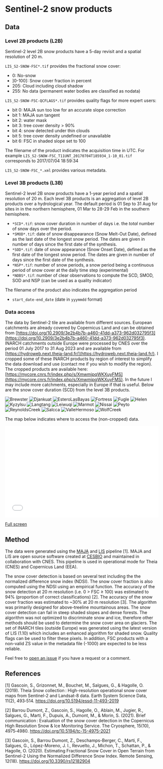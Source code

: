 # Sentinel-2 snow products

## Data

### Level 2B products (L2B)

Sentinel-2 level 2B snow products have a 5-day revisit and a spatial resolution of 20 m. 

`LIS_S2-SNOW-FSC*.tif` provides the fractional snow cover:
- 0: No-snow
- ]0-100]: Snow cover fraction in percent
- 205: Cloud including cloud shadow
- 255: No data (permanent water bodies are classified as nodata)

`LIS_S2-SNOW-FSC-QCFLAGS*.tif` provides quality flags for more expert users:
- bit 0: MAJA sun too low for an accurate slope correction
- bit 1: MAJA sun tangent
- bit 2: water mask
- bit 3: tree cover density > 90%
- bit 4: snow detected under thin clouds
- bit 5: tree cover density undefined or unavailable
- bit 6: FSC in shaded slope set to 100

The filename of the product indicates the acquisition time in UTC. For example `LIS_S2-SNOW-FSC_T11UNT_20170704T185934_1-10_01.tif` corresponds to 2017/07/04 18:59:34

`LIS_S2-SNOW-FSC_*.xml` provides various metadata. 

### Level 3B products (L3B)

Sentinel-2 level 2B snow products have a 1-year period and a spatial resolution of 20 m. Each level 3B products is an aggregation of level 2B products over a hydrological year. The default period is 01 Sep to 31 Aug for sites in in the northern hemisphere, 01 Mar to 28-29 Feb in the southern hemisphere.

- `*SCD*.tif`: snow cover duration in number of days i.e. the *total* number of snow days over the period.
- `*SMOD*.tif`: date of snow disappearance (Snow Melt-Out Date), defined as the last date of the longest snow period. The dates are given in number of days since the first date of the synthesis.
- `*SOD*.tif`: date of snow appearance (Snow Onset Date), defined as the first date of the longest snow period. The dates are given in number of days since the first date of the synthesis.
- `*NSP*.tif`: number of snow periods, a snow period being a continuous period of snow cover at the daily time step (experimental)
- `*NOBS*.tif`: number of clear observations to compute the SCD, SMOD, SOD and NSP (can be used as a quality indicator)

The filename of the product also indicates the aggregation period
- `start_date-end_date` (date in `yyymmdd` format)

### Data access

The data by Sentinel-2 tile are available from different sources. European catchments are already covered by Copernicus Land and can be obtained from [https://doi.org/10.2909/3e2b4b7b-a460-41dd-a373-962d032795f3](https://doi.org/10.2909/3e2b4b7b-a460-41dd-a373-962d032795f3). INARCH catchments outside Europe were processed by CNES over the period 01 July 2017 to 31 Aug 2023 and are available from [https://hydroweb.next.theia-land.fr/](https://hydroweb.next.theia-land.fr/). I cropped some of these INARCH products by region of interest to simplify the data download and use (contact me if you wish to modify the region). The cropped products are available here: [https://mycore.cnrs.fr/index.php/s/XmwmjpqWKXuyFMS](https://mycore.cnrs.fr/index.php/s/XmwmjpqWKXuyFMS). In the future I may include more catchments, especially in Europe if that is useful. Below are the snow cover duration (SCD) from the level 3B products.

![Brewster](https://github.com/sgascoin/INARCH/assets/29677722/4f388f4d-3fa3-4880-80f8-a015580ec958)
![Djankuat](https://github.com/sgascoin/INARCH/assets/29677722/18d2726a-f27c-4ea8-8b47-49635bcbe536)
![EsteroLasBayas](https://github.com/sgascoin/INARCH/assets/29677722/71ae7ade-4cd8-42a1-8507-b46f5f05580a)
![Fortress](https://github.com/sgascoin/INARCH/assets/29677722/631e771a-b8cb-48d7-9fea-2f04ed2fc496)
![Fugle](https://github.com/sgascoin/INARCH/assets/29677722/7bc3fafc-8aa7-49d7-ae50-068b89e0edd9)
![Helen](https://github.com/sgascoin/INARCH/assets/29677722/e31b9c5a-965c-4787-bf7b-d15f848a53ca)
![Kyzylsu](https://github.com/sgascoin/INARCH/assets/29677722/7eec6924-0cdf-4b7a-b8b5-43107bcf960e)
![Langtang](https://github.com/sgascoin/INARCH/assets/29677722/f9dbac1c-537f-4e63-b815-88f640b9c039)
![Leiwuqi](https://github.com/sgascoin/INARCH/assets/29677722/de6df943-43e9-4295-b9d0-107de33c845d)
![Marmot](https://github.com/sgascoin/INARCH/assets/29677722/3e3469f2-3194-4fb0-b157-ab0d676d39d7)
![Nissai](https://github.com/sgascoin/INARCH/assets/29677722/fef8632a-c625-4fba-99fa-6ea5bc6a3756)
![Peyto](https://github.com/sgascoin/INARCH/assets/29677722/ab830839-6521-4595-8076-3bbe7fa5a7e2)
![ReynoldsCreek](https://github.com/sgascoin/INARCH/assets/29677722/cb187804-6361-40c6-acfd-0660309a0f93)
![Salcca](https://github.com/sgascoin/INARCH/assets/29677722/a21175c4-4d68-4d96-8351-1a2f3a998645)
![ValleHermoso](https://github.com/sgascoin/INARCH/assets/29677722/f6c339ce-4d4b-4dfa-ba90-ed39c6a34338)
![WolfCreek](https://github.com/sgascoin/INARCH/assets/29677722/915c319e-9aed-45e2-ab0a-acfd60337716)

The map below indicates where to access the (non-cropped) data.

<iframe width="100%" height="300px" frameborder="0" allowfullscreen allow="geolocation" src="//umap.openstreetmap.fr/fr/map/sentinel-2-snow-products_1036308?scaleControl=false&miniMap=false&scrollWheelZoom=false&zoomControl=true&editMode=disabled&moreControl=true&searchControl=null&tilelayersControl=null&embedControl=null&datalayersControl=true&onLoadPanel=caption&captionBar=false&captionMenus=true"></iframe><p><a href="//umap.openstreetmap.fr/fr/map/sentinel-2-snow-products_1036308?scaleControl=false&miniMap=false&scrollWheelZoom=true&zoomControl=true&editMode=disabled&moreControl=true&searchControl=null&tilelayersControl=null&embedControl=null&datalayersControl=true&onLoadPanel=caption&captionBar=false&captionMenus=true">Full screen</a></p>

## Method

The data were generated using the [MAJA]([url](https://gitlab.orfeo-toolbox.org/maja/maja/)) and [LIS]([url](https://gitlab.orfeo-toolbox.org/remote_modules/let-it-snow)https://gitlab.orfeo-toolbox.org/remote_modules/let-it-snow) pipeline [1]. MAJA and LIS are open source software created at [CESBIO]([url](https://www.cesbio.cnrs.fr/)) and maintained in collaboration with CNES. This pipeline is used in operational mode for Theia (CNES) and Copernicus Land (EEA).

The snow cover detection is based on several test including the the normalized difference snow index (NDSI). The snow cover fraction is also computed using the NDSI using an empirical function. The accuracy of the snow detection at 20 m resolution (i.e. 0 > FSC ≥ 100) was estimated to 94% (proportion of correct classifications) [2]. The accuracy of the snow cover fraction was estimated to ~30% at 20 m resolution [3]. The algorithm was primarily designed for above-treeline mountainous areas. The snow cover detection can fail in steep shaded slopes and dense forests. The algorithm was not optimized to discriminate snow and ice, therefore other methods should be used to determine the snow cover area on glaciers. The set of INARCH tiles (outside Europe) was generated using the latest version of LIS (1.10) which includes an enhanced algorithm for shaded snow. Quality flags can be used to filter these pixels. In addition, FSC products with a non-valid ZS value in the metadata file (-1000) are expected to be less reliable.

Feel free to [open an issue](https://github.com/sgascoin/INARCH/issues) if you have a request or a comment.

## References

[1] Gascoin, S., Grizonnet, M., Bouchet, M., Salgues, G., & Hagolle, O. (2019). Theia Snow collection : High-resolution operational snow cover maps from Sentinel-2 and Landsat-8 data. Earth System Science Data, 11(2), 493‑514. https://doi.org/10.5194/essd-11-493-2019

[2] Barrou Dumont, Z., Gascoin, S., Hagolle, O., Ablain, M., Jugier, R., Salgues, G., Marti, F., Dupuis, A., Dumont, M., & Morin, S. (2021). Brief communication : Evaluation of the snow cover detection in the Copernicus High Resolution Snow & Ice Monitoring Service. The Cryosphere, 15(10), 4975‑4980. https://doi.org/10.5194/tc-15-4975-2021

[3] Gascoin, S., Barrou Dumont, Z., Deschamps-Berger, C., Marti, F., Salgues, G., López-Moreno, J. I., Revuelto, J., Michon, T., Schattan, P., & Hagolle, O. (2020). Estimating Fractional Snow Cover in Open Terrain from Sentinel-2 Using the Normalized Difference Snow Index. Remote Sensing, 12(18). https://doi.org/10.3390/rs12182904


